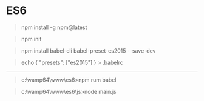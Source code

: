 # ES6

> npm install -g npm@latest

> npm init

> npm install babel-cli babel-preset-es2015 --save-dev

> echo { "presets": ["es2015"] } > .babelrc

_________________________________________________________
> c:\wamp64\www\es6>npm rum babel

> c:\wamp64\www\es6\js>node main.js
